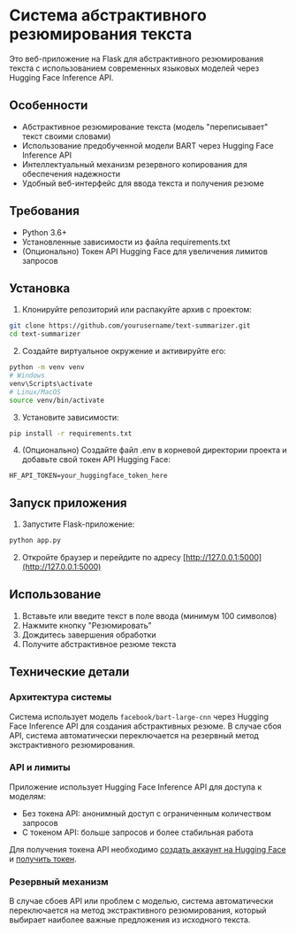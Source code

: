 # Система абстрактивного резюмирования текста

Это веб-приложение на Flask для абстрактивного резюмирования текста с использованием современных языковых моделей через Hugging Face Inference API.

## Особенности

- Абстрактивное резюмирование текста (модель "переписывает" текст своими словами)
- Использование предобученной модели BART через Hugging Face Inference API
- Интеллектуальный механизм резервного копирования для обеспечения надежности
- Удобный веб-интерфейс для ввода текста и получения резюме

## Требования

- Python 3.6+
- Установленные зависимости из файла requirements.txt
- (Опционально) Токен API Hugging Face для увеличения лимитов запросов

## Установка

1. Клонируйте репозиторий или распакуйте архив с проектом:

```bash
git clone https://github.com/yourusername/text-summarizer.git
cd text-summarizer
```

2. Создайте виртуальное окружение и активируйте его:

```bash
python -m venv venv
# Windows
venv\Scripts\activate
# Linux/MacOS
source venv/bin/activate
```

3. Установите зависимости:

```bash
pip install -r requirements.txt
```

4. (Опционально) Создайте файл .env в корневой директории проекта и добавьте свой токен API Hugging Face:

```
HF_API_TOKEN=your_huggingface_token_here
```

## Запуск приложения

1. Запустите Flask-приложение:

```bash
python app.py
```

2. Откройте браузер и перейдите по адресу [http://127.0.0.1:5000](http://127.0.0.1:5000)

## Использование

1. Вставьте или введите текст в поле ввода (минимум 100 символов)
2. Нажмите кнопку "Резюмировать"
3. Дождитесь завершения обработки
4. Получите абстрактивное резюме текста

## Технические детали

### Архитектура системы

Система использует модель `facebook/bart-large-cnn` через Hugging Face Inference API для создания абстрактивных резюме. В случае сбоя API, система автоматически переключается на резервный метод экстрактивного резюмирования.

### API и лимиты

Приложение использует Hugging Face Inference API для доступа к моделям:
- Без токена API: анонимный доступ с ограниченным количеством запросов
- С токеном API: больше запросов и более стабильная работа

Для получения токена API необходимо [создать аккаунт на Hugging Face](https://huggingface.co/join) и [получить токен](https://huggingface.co/settings/tokens).

### Резервный механизм

В случае сбоев API или проблем с моделью, система автоматически переключается на метод экстрактивного резюмирования, который выбирает наиболее важные предложения из исходного текста. 